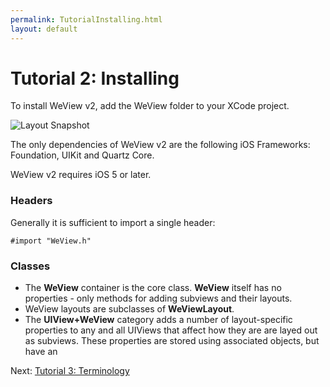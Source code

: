 ```yaml
---
permalink: TutorialInstalling.html
layout: default
---
```


Tutorial 2: Installing
==

<!-- TEMPLATE START -->

To install WeView v2, add the WeView folder to your XCode project.

![Layout Snapshot](images/WeViewFolderHierarchy.png)

The only dependencies of WeView v2 are the following iOS Frameworks: Foundation, UIKit and Quartz Core.

WeView v2 requires iOS 5 or later.


### Headers

Generally it is sufficient to import a single header:

    #import "WeView.h"

### Classes

* The **WeView** container is the core class.  **WeView** itself has no properties - only methods for adding subviews and their layouts.
* WeView layouts are subclasses of **WeViewLayout**.
* The **UIView+WeView** category adds a number of layout-specific properties to any and all UIViews that affect how they are are layed out as subviews.  These properties are stored using associated objects, but have an

<!-- TEMPLATE END -->

<p class="nextLink">Next:  <a href="TutorialTerminology.html">Tutorial 3: Terminology</a></p>